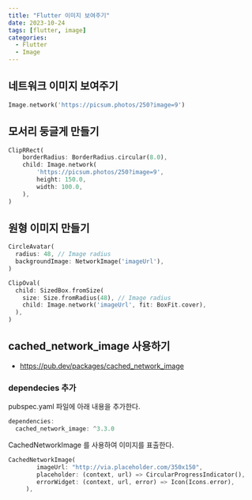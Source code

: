 ```yaml
---
title: "Flutter 이미지 보여주기"
date: 2023-10-24
tags: [flutter, image]
categories:
  - Flutter
  - Image
---
```


## 네트워크 이미지 보여주기

```dart
Image.network('https://picsum.photos/250?image=9')
```

## 모서리 둥글게 만들기

```dart
ClipRRect(
    borderRadius: BorderRadius.circular(8.0),
    child: Image.network(
        'https://picsum.photos/250?image=9',
        height: 150.0,
        width: 100.0,
    ),
)
```

## 원형 이미지 만들기

```dart
CircleAvatar(
  radius: 48, // Image radius
  backgroundImage: NetworkImage('imageUrl'),
)
```

```dart
ClipOval(
  child: SizedBox.fromSize(
    size: Size.fromRadius(48), // Image radius
    child: Image.network('imageUrl', fit: BoxFit.cover),
  ),
)
```

## cached_network_image 사용하기

- https://pub.dev/packages/cached_network_image

### dependecies 추가

pubspec.yaml 파일에 아래 내용을 추가한다. 

```dart
dependencies:
  cached_network_image: ^3.3.0
```

CachedNetworkImage 를 사용하여 이미지를 표출한다. 

```dart
CachedNetworkImage(
        imageUrl: "http://via.placeholder.com/350x150",
        placeholder: (context, url) => CircularProgressIndicator(),
        errorWidget: (context, url, error) => Icon(Icons.error),
     ),
```
